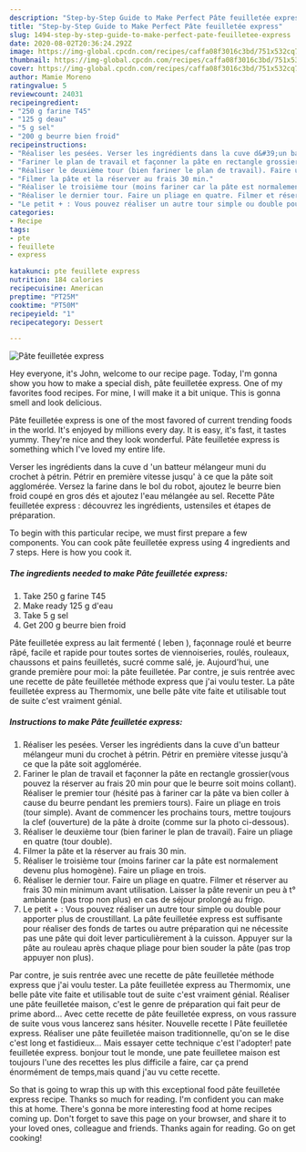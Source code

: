 ```yaml
---
description: "Step-by-Step Guide to Make Perfect Pâte feuilletée express"
title: "Step-by-Step Guide to Make Perfect Pâte feuilletée express"
slug: 1494-step-by-step-guide-to-make-perfect-pate-feuilletee-express
date: 2020-08-02T20:36:24.292Z
image: https://img-global.cpcdn.com/recipes/caffa08f3016c3bd/751x532cq70/pate-feuilletee-express-photo-principale-de-la-recette.jpg
thumbnail: https://img-global.cpcdn.com/recipes/caffa08f3016c3bd/751x532cq70/pate-feuilletee-express-photo-principale-de-la-recette.jpg
cover: https://img-global.cpcdn.com/recipes/caffa08f3016c3bd/751x532cq70/pate-feuilletee-express-photo-principale-de-la-recette.jpg
author: Mamie Moreno
ratingvalue: 5
reviewcount: 24031
recipeingredient:
- "250 g farine T45"
- "125 g deau"
- "5 g sel"
- "200 g beurre bien froid"
recipeinstructions:
- "Réaliser les pesées. Verser les ingrédients dans la cuve d&#39;un batteur mélangeur muni du crochet à pétrin. Pétrir en première vitesse jusqu&#39;à ce que la pâte soit agglomérée."
- "Fariner le plan de travail et façonner la pâte en rectangle grossier(vous pouvez la réserver au frais 20 min pour que le beurre soit moins collant). Réaliser le premier tour (hésité pas à fariner car la pâte va bien coller à cause du beurre pendant les premiers tours). Faire un pliage en trois (tour simple). Avant de commencer les prochains tours, mettre toujours la clef (ouverture) de la pâte à droite (comme sur la photo ci-dessous)."
- "Réaliser le deuxième tour (bien fariner le plan de travail). Faire un pliage en quatre (tour double)."
- "Filmer la pâte et la réserver au frais 30 min."
- "Réaliser le troisième tour (moins fariner car la pâte est normalement devenu plus homogène). Faire un pliage en trois."
- "Réaliser le dernier tour. Faire un pliage en quatre. Filmer et réserver au frais 30 min minimum avant utilisation. Laisser la pâte revenir un peu à t° ambiante (pas trop non plus) en cas de séjour prolongé au frigo."
- "Le petit + : Vous pouvez réaliser un autre tour simple ou double pour apporter plus de croustillant. La pâte feuilletée express est suffisante pour réaliser des fonds de tartes ou autre préparation qui ne nécessite pas une pâte qui doit lever particulièrement à la cuisson. Appuyer sur la pâte au rouleau après chaque pliage pour bien souder la pâte (pas trop appuyer non plus)."
categories:
- Recipe
tags:
- pte
- feuillete
- express

katakunci: pte feuillete express 
nutrition: 184 calories
recipecuisine: American
preptime: "PT25M"
cooktime: "PT50M"
recipeyield: "1"
recipecategory: Dessert

---
```



![Pâte feuilletée express](https://img-global.cpcdn.com/recipes/caffa08f3016c3bd/751x532cq70/pate-feuilletee-express-photo-principale-de-la-recette.jpg)

Hey everyone, it's John, welcome to our recipe page. Today, I'm gonna show you how to make a special dish, pâte feuilletée express. One of my favorites food recipes. For mine, I will make it a bit unique. This is gonna smell and look delicious.

Pâte feuilletée express is one of the most favored of current trending foods in the world. It's enjoyed by millions every day. It is easy, it's fast, it tastes yummy. They're nice and they look wonderful. Pâte feuilletée express is something which I've loved my entire life.

Verser les ingrédients dans la cuve d &#39;un batteur mélangeur muni du crochet à pétrin. Pétrir en première vitesse jusqu&#39; à ce que la pâte soit agglomérée. Versez la farine dans le bol du robot, ajoutez le beurre bien froid coupé en gros dés et ajoutez l&#39;eau mélangée au sel. Recette Pâte feuilletée express : découvrez les ingrédients, ustensiles et étapes de préparation.


To begin with this particular recipe, we must first prepare a few components. You can cook pâte feuilletée express using 4 ingredients and 7 steps. Here is how you cook it.

<!--inarticleads1-->

##### The ingredients needed to make Pâte feuilletée express:

1. Take 250 g farine T45
1. Make ready 125 g d&#39;eau
1. Take 5 g sel
1. Get 200 g beurre bien froid


Pâte feuilletée express au lait fermenté ( leben ), façonnage roulé et beurre râpé, facile et rapide pour toutes sortes de viennoiseries, roulés, rouleaux, chaussons et pains feuilletés, sucré comme salé, je. Aujourd&#39;hui, une grande première pour moi: la pâte feuilletée. Par contre, je suis rentrée avec une recette de pâte feuilletée méthode express que j&#39;ai voulu tester. La pâte feuilletée express au Thermomix, une belle pâte vite faite et utilisable tout de suite c&#39;est vraiment génial. 

<!--inarticleads2-->

##### Instructions to make Pâte feuilletée express:

1. Réaliser les pesées. Verser les ingrédients dans la cuve d&#39;un batteur mélangeur muni du crochet à pétrin. Pétrir en première vitesse jusqu&#39;à ce que la pâte soit agglomérée.
1. Fariner le plan de travail et façonner la pâte en rectangle grossier(vous pouvez la réserver au frais 20 min pour que le beurre soit moins collant). Réaliser le premier tour (hésité pas à fariner car la pâte va bien coller à cause du beurre pendant les premiers tours). Faire un pliage en trois (tour simple). Avant de commencer les prochains tours, mettre toujours la clef (ouverture) de la pâte à droite (comme sur la photo ci-dessous).
1. Réaliser le deuxième tour (bien fariner le plan de travail). Faire un pliage en quatre (tour double).
1. Filmer la pâte et la réserver au frais 30 min.
1. Réaliser le troisième tour (moins fariner car la pâte est normalement devenu plus homogène). Faire un pliage en trois.
1. Réaliser le dernier tour. Faire un pliage en quatre. Filmer et réserver au frais 30 min minimum avant utilisation. Laisser la pâte revenir un peu à t° ambiante (pas trop non plus) en cas de séjour prolongé au frigo.
1. Le petit + : Vous pouvez réaliser un autre tour simple ou double pour apporter plus de croustillant. La pâte feuilletée express est suffisante pour réaliser des fonds de tartes ou autre préparation qui ne nécessite pas une pâte qui doit lever particulièrement à la cuisson. Appuyer sur la pâte au rouleau après chaque pliage pour bien souder la pâte (pas trop appuyer non plus).


Par contre, je suis rentrée avec une recette de pâte feuilletée méthode express que j&#39;ai voulu tester. La pâte feuilletée express au Thermomix, une belle pâte vite faite et utilisable tout de suite c&#39;est vraiment génial. Réaliser une pâte feuilletée maison, c&#39;est le genre de préparation qui fait peur de prime abord… Avec cette recette de pâte feuilletée express, on vous rassure de suite vous vous lancerez sans hésiter. Nouvelle recette l Pâte feuilletée express. Réaliser une pâte feuilletée maison traditionnelle, qu&#39;on se le dise c&#39;est long et fastidieux… Mais essayer cette technique c&#39;est l&#39;adopter! pate feuilletée express. bonjour tout le monde, une pate feuilletee maison est toujours l&#39;une des recettes les plus difficile a faire, car ça prend énormément de temps,mais quand j&#39;au vu cette recette. 

So that is going to wrap this up with this exceptional food pâte feuilletée express recipe. Thanks so much for reading. I'm confident you can make this at home. There's gonna be more interesting food at home recipes coming up. Don't forget to save this page on your browser, and share it to your loved ones, colleague and friends. Thanks again for reading. Go on get cooking!
